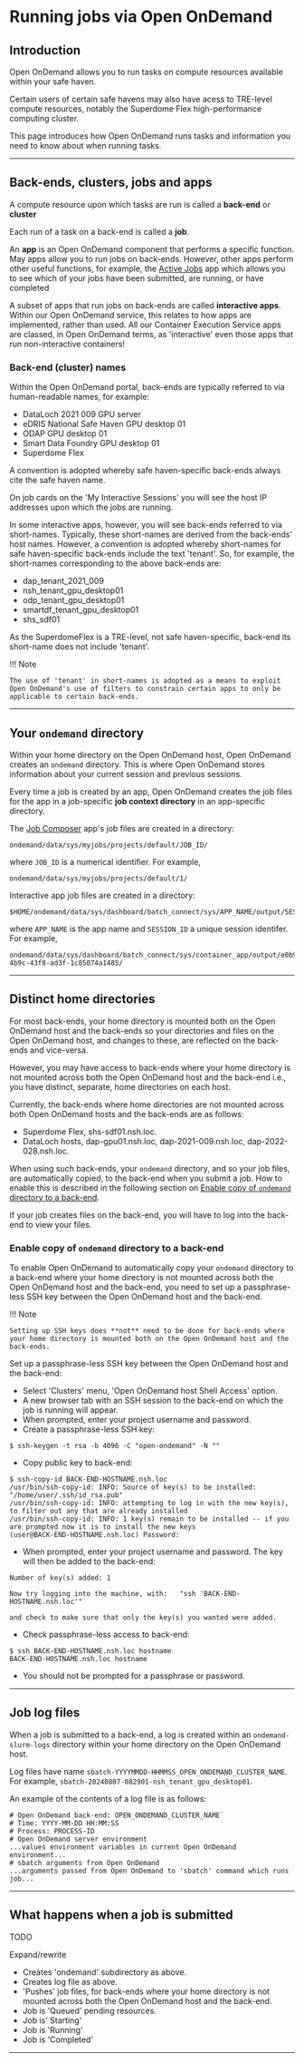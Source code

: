 # Running jobs via Open OnDemand

## Introduction

Open OnDemand allows you to run tasks on compute resources available within your safe haven.

Certain users of certain safe havens may also have acess to TRE-level compute resources, notably the Superdome Flex high-performance computing cluster.

This page introduces how Open OnDemand runs tasks and information you need to know about when running tasks.

---

## Back-ends, clusters, jobs and apps

A compute resource upon which tasks are run is called a **back-end** or **cluster**

Each run of a task on a back-end is called a **job**.

An **app** is an Open OnDemand component that performs a specific function. May apps allow you to run jobs on back-ends. However, other apps perform other useful functions, for example, the [Active Jobs](apps/active-jobs.md) app which allows you to see which of your jobs have been submitted, are running, or have completed

A subset of apps that run jobs on back-ends are called **interactive apps**. Within our Open OnDemand service, this relates to how apps are implemented, rather than used. All our Container Execution Service apps are classed, in Open OnDemand terms, as 'interactive' even those apps that run non-interactive containers!

### Back-end (cluster) names

Within the Open OnDemand portal, back-ends are typically referred to via human-readable names, for example:

* DataLoch 2021 009 GPU server
* eDRIS National Safe Haven GPU desktop 01
* ODAP GPU desktop 01
* Smart Data Foundry GPU desktop 01
* Superdome Flex

A convention is adopted whereby safe haven-specific back-ends always cite the safe haven name.

On job cards on the 'My Interactive Sessions' you will see the host IP addresses upon which the jobs are running.

In some interactive apps, however, you will see back-ends referred to via short-names. Typically, these short-names are derived from the back-ends' host names. However, a convention is adopted whereby short-names for safe haven-specific back-ends include the text 'tenant'. So, for example, the short-names corresponding to the above back-ends are:

* dap_tenant_2021_009
* nsh_tenant_gpu_desktop01
* odp_tenant_gpu_desktop01
* smartdf_tenant_gpu_desktop01
* shs_sdf01

As the SuperdomeFlex is a TRE-level, not safe haven-specific, back-end its short-name does not include 'tenant'.

!!! Note

    The use of 'tenant' in short-names is adopted as a means to exploit Open OnDemand's use of filters to constrain certain apps to only be applicable to certain back-ends.

---

## Your `ondemand` directory

Within your home directory on the Open OnDemand host, Open OnDemand creates an `ondemand` directory. This is where Open OnDemand stores information about your current session and previous sessions.

Every time a job is created by an app, Open OnDemand creates the job files for the app in a job-specific **job context directory** in an app-specific directory.

The [Job Composer](apps/job-composer.md) app's job files are created in a directory:
```
ondemand/data/sys/myjobs/projects/default/JOB_ID/
```
where `JOB_ID` is a numerical identifier. For example,
```
ondemand/data/sys/myjobs/projects/default/1/
```

Interactive app job files are created in a directory:
```
$HOME/ondemand/data/sys/dashboard/batch_connect/sys/APP_NAME/output/SESSION_ID/
```
where `APP_NAME` is the app name and `SESSION_ID` a unique session identifer. For example,
```
ondemand/data/sys/dashboard/batch_connect/sys/container_app/output/e0b9deeb-4b9c-43f8-ad3f-1c85074a1485/
```

---

## Distinct home directories

For most back-ends, your home directory is mounted both on the Open OnDemand host and the back-ends so your directories and files on the Open OnDemand host, and changes to these, are reflected on the back-ends and vice-versa.

However, you may have access to back-ends where your home directory is not mounted across both the Open OnDemand host and the back-end i.e., you have distinct, separate, home directories on each host.

Currently, the back-ends where home directories are not mounted across both Open OnDemand hosts and the back-ends are as follows:

* Superdome Flex, shs-sdf01.nsh.loc.
* DataLoch hosts, dap-gpu01.nsh.loc, dap-2021-009.nsh.loc, dap-2022-028.nsh.loc.

When using such back-ends, your `ondemand` directory, and so your job files, are automatically copied, to the back-end when you submit a job. How to enable this is described in the following section on [Enable copy of `ondemand` directory to a back-end](#enable-copy-of-ondemand-directory-to-a-back-end).

If your job creates files on the back-end, you will have to log into the back-end to view your files.

### Enable copy of `ondemand` directory to a back-end

To enable Open OnDemand to automatically copy your `ondemand` directory to a back-end where your home directory is not mounted across both the Open OnDemand host and the back-end, you need to set up a passphrase-less SSH key between the Open OnDemand host and the back-end.

!!! Note

    Setting up SSH keys does **not** need to be done for back-ends where your home directory is mounted both on the Open OnDemand host and the back-ends.

Set up a passphrase-less SSH key between the Open OnDemand host and the back-end:

* Select 'Clusters' menu, 'Open OnDemand host Shell Access' option.
* A new browser tab with an SSH session to the back-end on which the job is running will appear.
* When prompted, enter your project username and password.
* Create a passphrase-less SSH key:
```console
$ ssh-keygen -t rsa -b 4096 -C "open-ondemand" -N ""
```
* Copy public key to back-end:
```console
$ ssh-copy-id BACK-END-HOSTNAME.nsh.loc
/usr/bin/ssh-copy-id: INFO: Source of key(s) to be installed: "/home/user/.ssh/id_rsa.pub"
/usr/bin/ssh-copy-id: INFO: attempting to log in with the new key(s), to filter out any that are already installed
/usr/bin/ssh-copy-id: INFO: 1 key(s) remain to be installed -- if you are prompted now it is to install the new keys
(user@BACK-END-HOSTNAME.nsh.loc) Password: 
```
* When prompted, enter your project username and password. The key will then be added to the back-end:
```
Number of key(s) added: 1

Now try logging into the machine, with:   "ssh 'BACK-END-HOSTNAME.nsh.loc'"

and check to make sure that only the key(s) you wanted were added.
```
* Check passphrase-less access to back-end:
```console
$ ssh BACK-END-HOSTNAME.nsh.loc hostname
BACK-END-HOSTNAME.nsh.loc hostname
```
* You should not be prompted for a passphrase or password.

---

## Job log files

When a job is submitted to a back-end, a log is created within an `ondemand-slurm-logs` directory within your home directory on the Open OnDemand host.

Log files have name `sbatch-YYYYMMDD-HHMMSS_OPEN_ONDEMAND_CLUSTER_NAME`. For example, `sbatch-20240807-082901-nsh_tenant_gpu_desktop01`.

An example of the contents of a log file is as follows:
```
# Open OnDemand back-end: OPEN_ONDEMAND_CLUSTER_NAME`
# Time: YYYY-MM-DD HH:MM:SS
# Process: PROCESS-ID
# Open OnDemand server environment
...values environment variables in current Open OnDemand environment...
# sbatch arguments from Open OnDemand
...arguments passed from Open OnDemand to 'sbatch' command which runs job...
```

---

## What happens when a job is submitted

TODO

Expand/rewrite

* Creates 'ondemand' subdirectory as above.
* Creates log file as above.
* 'Pushes' job files, for back-ends where your home directory is not mounted across both the Open OnDemand host and the back-end.
* Job is 'Queued' pending resources.
* Job is' Starting'
* Job is 'Running'
* Job is 'Completed'

---


